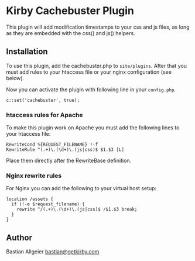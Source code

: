# Kirby Cachebuster Plugin

This plugin will add modification timestamps to your css and js files, 
as long as they are embedded with the css() and js() helpers.

## Installation

To use this plugin, add the cachebuster.php to `site/plugins`. 
After that you must add rules to your htaccess file or your nginx configuration (see below).

Now you can activate the plugin with following line in your `config.php`.

```
c::set('cachebuster', true);
```

### htaccess rules for Apache

To make this plugin work on Apache you must add the following lines to your 
htaccess file:

```
RewriteCond %{REQUEST_FILENAME} !-f
RewriteRule ^(.+)\.(\d+)\.(js|css)$ $1.$3 [L]
```

Place them directly after the RewriteBase definition.

### Nginx rewrite rules

For Nginx you can add the following to your virtual host setup:

```
location /assets {
  if (!-e $request_filename) {
    rewrite ^/(.+)\.(\d+)\.(js|css)$ /$1.$3 break;
  }
}
```

## Author
Bastian Allgeier <bastian@getkirby.com>
